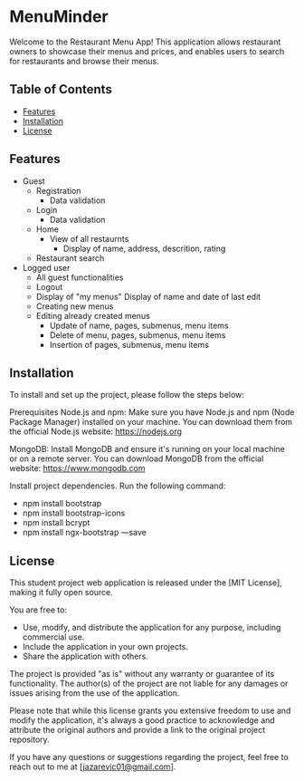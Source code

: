 # MenuMinder

Welcome to the Restaurant Menu App! This application allows restaurant owners to showcase their menus and prices, and enables users to search for restaurants and browse their menus.

## Table of Contents

- [Features](#features)
- [Installation](#installation)
- [License](#license)


## Features

- Guest
  - Registration
    - Data validation
  - Login
    - Data validation
  - Home
    - View of all restaurnts
      - Display of name, address, descrition, rating
  - Restaurant search
- Logged user
  - All guest functionalities
  - Logout
  - Display of "my menus"
      Display of name and date of last edit
  - Creating new menus
  - Editing already created menus
      - Update of name, pages, submenus, menu items
      - Delete of menu, pages, submenus, menu items
      - Insertion of pages, submenus, menu items
  

## Installation

To install and set up the project, please follow the steps below:

Prerequisites
Node.js and npm: Make sure you have Node.js and npm (Node Package Manager) installed on your machine. You can download them from the official Node.js website: https://nodejs.org

MongoDB: Install MongoDB and ensure it's running on your local machine or on a remote server. You can download MongoDB from the official website: https://www.mongodb.com

Install project dependencies. Run the following command:

- npm install bootstrap
- npm install bootstrap-icons
- npm install bcrypt
- npm install ngx-bootstrap —save
  
## License

This student project web application is released under the [MIT License], making it fully open source.

You are free to:

- Use, modify, and distribute the application for any purpose, including commercial use.
- Include the application in your own projects.
- Share the application with others.

The project is provided "as is" without any warranty or guarantee of its functionality. The author(s) of the project are not liable for any damages or issues arising from the use of the application.

Please note that while this license grants you extensive freedom to use and modify the application, it's always a good practice to acknowledge and attribute the original authors and provide a link to the original project repository.

If you have any questions or suggestions regarding the project, feel free to reach out to me at [jazarevic01@gmail.com].
